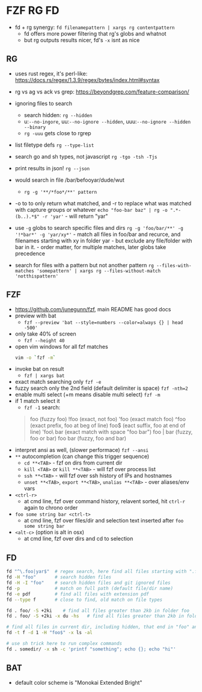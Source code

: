 # FZF RG FD
- fd + rg synergy: `fd filenamepattern | xargs rg contentpattern`
    - fd offers more power filtering that rg's globs and whatnot
    - but rg outputs results nicer, fd's `-x` isnt as nice

## RG
- uses rust regex, it's perl-like: https://docs.rs/regex/1.3.9/regex/bytes/index.html#syntax
- rg vs ag vs ack vs grep: https://beyondgrep.com/feature-comparison/

- ignoring files to search
    - search hidden: `rg --hidden`
    - u:`--no-ingore`, uu:`--no-ignore --hidden`, uuu:`--no-ignore --hidden --binary`
    - `rg -uuu` gets close to rgrep
- list filetype defs
    `rg --type-list`
- search go and sh types, not javascript
    `rg -tgo -tsh -Tjs`
- print results in json!
    `rg --json`
- would search in file /bar/befooyar/dude/wut
    - `rg -g '**/*foo*/**' pattern`
- -o to to only return what matched, and -r to replace what was matched with capture groups or whatever
    `echo "foo-bar baz" | rg -o ".*-(b..).*$" -r 'yar'`
        - will return "yar"
- use `-g` globs to search specific files and dirs
    `rg -g 'foo/bar/**' -g '!*bar*' -g 'yar/xy*'`
        - match all files in foo/bar and recurce, and filenames starting with xy in folder yar
        - but exclude any file/folder with bar in it.
        - order matter, for multiple matches, later globs take precedence
- search for files with a pattern but not another pattern
    `rg --files-with-matches 'somepattern' | xargs rg --files-without-match 'notthispattern'`

## FZF
- https://github.com/junegunn/fzf, main README has good docs
 - preview with bat
    - `fzf --preview 'bat --style=numbers --color=always {} | head -500'`
- only take 40% of screen
    - `fzf --height 40`
- open vim windows for all fzf matches
    ```sh
    vim -o `fzf -m`
    ```
- invoke bat on result
    - `fzf | xargs bat`
- exact match searching only
    `fzf -e`
- fuzzy search only the 2nd field (default delimiter is space)
    `fzf -nth=2`
- enable multi select (+m means disable multi select)
    `fzf -m`
- if 1 match select it
    - `fzf -1`
search:
    > foo         (fuzzy foo)
    > !foo        (exact, not foo)
    > 'foo        (exact match foo)
    > ^foo        (exact prefix, foo at beg of line)
    > foo$        (eact suffix, foo at end of line)
    > 'foo\ bar   (exact match with space "foo bar")
    > foo | bar   (fuzzy, foo or bar)
    > foo bar     (fuzzy, foo and bar)
- interpret ansi as well, (slower performace)
    `fzf --ansi`
- `**` autocompletion (can change this trigger sequence)
    - `cd **<TAB>`  - fzf on dirs from current dir
    - `kill <TAB>` or `kill **<TAB>`   - will fzf over process list
    - `ssh **<TAB>`    - will fzf over ssh history of IPs and hostnames
    - `unset **<TAB>`, `export **<TAB>`, `unalias **<TAB>` - over aliases/env vars
- `<ctrl-r>`
    - at cmd line, fzf over command history, relavent sorted, hit `ctrl-r` again to chrono order
- `foo some string bar <ctrl-t>`
    - at cmd line, fzf over files/dir and selection text inserted after `foo some string bar`
- `<alt-c>`  (option is alt in osx)
    - at cmd line, fzf over dirs and cd to selection


## FD
```sh
fd "^\.foo|yar$"  # regex search, here find all files starting with ".foo" OR files ending with "yar"
fd -H "foo"       # search hidden files
fd -H -I "foo"    # search hidden files and git ignored files
fd -p             # match on full path (default file/dir name)
fd -e pdf         # find all files with extension pdf
fd --type f       # close to find, old match on file types

fd . foo/ -S +2ki    # find all files greater than 2kb in folder foo
fd . foo/ -S +2ki -x du -hs   # find all files greater than 2kb in folder foo and print their human readable size

# find all files in current dir, including hidden, that end in "foo" and run ls -al on them
fd -t f -d 1 -H "foo$" -x ls -al

# use sh trick here to run complex commands
fd . somedir/ -x sh -c 'printf "something"; echo {}; echo "hi"'
```


## BAT
- default color scheme is "Monokai Extended Bright"
